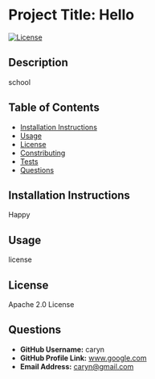 # Project Title: Hello
[![License](https://img.shields.io/badge/License-Apache_2.0-blue.svg)](https://opensource.org/licenses/Apache-2.0)

## Description 
school

## Table of Contents
- [Installation Instructions](#installation_instructions)
- [Usage](#usage)
- [License](#license)
- [Constributing](#contributing)
- [Tests](#tests)
- [Questions](#questions)

## Installation Instructions
Happy

## Usage
license

## License
Apache 2.0 License

## Questions
- **GitHub Username:** caryn
- **GitHub Profile Link:** www.google.com
- **Email Address:** caryn@gmail.com